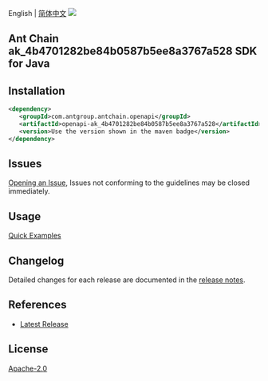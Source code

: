 English | [简体中文](README-CN.md)
![](https://aliyunsdk-pages.alicdn.com/icons/AlibabaCloud.svg)

## Ant Chain ak_4b4701282be84b0587b5ee8a3767a528 SDK for Java

## Installation

```xml
<dependency>
   <groupId>com.antgroup.antchain.openapi</groupId>
   <artifactId>openapi-ak_4b4701282be84b0587b5ee8a3767a528</artifactId>
   <version>Use the version shown in the maven badge</version>
</dependency>
```

## Issues
[Opening an Issue](https://github.com/alipay/antchain-openapi-prod-sdk/issues/new), Issues not conforming to the guidelines may be closed immediately.

## Usage
[Quick Examples](https://github.com/alipay/antchain-openapi-prod-sdk/blob/master/docs/0-Examples-EN.md#quick-examples)

## Changelog
Detailed changes for each release are documented in the [release notes](./ChangeLog.txt).

## References
* [Latest Release](https://github.com/alipay/antchain-openapi-prod-sdk/)

## License
[Apache-2.0](http://www.apache.org/licenses/LICENSE-2.0)
